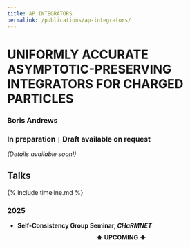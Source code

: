 ```yaml
---
title: AP INTEGRATORS
permalink: /publications/ap-integrators/
---
```


# UNIFORMLY ACCURATE ASYMPTOTIC-PRESERVING INTEGRATORS FOR CHARGED PARTICLES

### Boris Andrews

### In preparation <code>&#124;</code> Draft available on request

*(Details available soon!)*

## Talks

{% include timeline.md %}

<div class="timeline">
  <div class="outer">
    <div class="card">
      <div class="info">
        <h3 class="title">2025</h3>
        <p><ul>
          <li><strong>Self-Consistency Group Seminar, <em>CHaRMNET</em></strong></li>
          <div style="text-align: center; padding: 10px 0;"><strong>⬆️ UPCOMING ⬆️</strong></div>
        </ul></p>
      </div>
    </div>
  </div>
</div>
